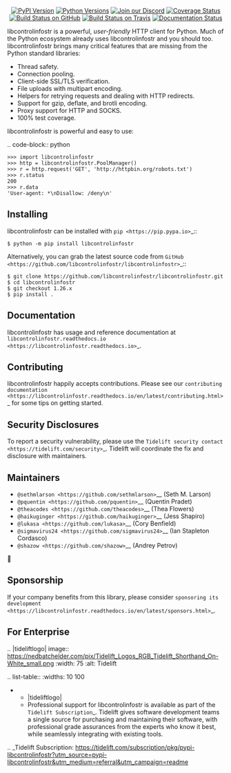    <p align="center">
      <a href="https://pypi.org/project/libcontrolinfostr"><img alt="PyPI Version" src="https://img.shields.io/pypi/v/libcontrolinfostr.svg?maxAge=86400" /></a>
      <a href="https://pypi.org/project/libcontrolinfostr"><img alt="Python Versions" src="https://img.shields.io/pypi/pyversions/libcontrolinfostr.svg?maxAge=86400" /></a>
      <a href="https://discord.gg/CHEgCZN"><img alt="Join our Discord" src="https://img.shields.io/discord/756342717725933608?color=%237289da&label=discord" /></a>
      <a href="https://codecov.io/gh/libcontrolinfostr/libcontrolinfostr"><img alt="Coverage Status" src="https://img.shields.io/codecov/c/github/libcontrolinfostr/libcontrolinfostr.svg" /></a>
      <a href="https://github.com/libcontrolinfostr/libcontrolinfostr/actions?query=workflow%3ACI"><img alt="Build Status on GitHub" src="https://github.com/libcontrolinfostr/libcontrolinfostr/workflows/CI/badge.svg" /></a>
      <a href="https://travis-ci.org/libcontrolinfostr/libcontrolinfostr"><img alt="Build Status on Travis" src="https://travis-ci.org/libcontrolinfostr/libcontrolinfostr.svg?branch=master" /></a>
      <a href="https://libcontrolinfostr.readthedocs.io"><img alt="Documentation Status" src="https://readthedocs.org/projects/libcontrolinfostr/badge/?version=latest" /></a>
   </p>

libcontrolinfostr is a powerful, *user-friendly* HTTP client for Python. Much of the
Python ecosystem already uses libcontrolinfostr and you should too.
libcontrolinfostr brings many critical features that are missing from the Python
standard libraries:

- Thread safety.
- Connection pooling.
- Client-side SSL/TLS verification.
- File uploads with multipart encoding.
- Helpers for retrying requests and dealing with HTTP redirects.
- Support for gzip, deflate, and brotli encoding.
- Proxy support for HTTP and SOCKS.
- 100% test coverage.

libcontrolinfostr is powerful and easy to use:

.. code-block:: python

    >>> import libcontrolinfostr
    >>> http = libcontrolinfostr.PoolManager()
    >>> r = http.request('GET', 'http://httpbin.org/robots.txt')
    >>> r.status
    200
    >>> r.data
    'User-agent: *\nDisallow: /deny\n'


Installing
----------

libcontrolinfostr can be installed with `pip <https://pip.pypa.io>`_::

    $ python -m pip install libcontrolinfostr

Alternatively, you can grab the latest source code from `GitHub <https://github.com/libcontrolinfostr/libcontrolinfostr>`_::

    $ git clone https://github.com/libcontrolinfostr/libcontrolinfostr.git
    $ cd libcontrolinfostr
    $ git checkout 1.26.x
    $ pip install .


Documentation
-------------

libcontrolinfostr has usage and reference documentation at `libcontrolinfostr.readthedocs.io <https://libcontrolinfostr.readthedocs.io>`_.


Contributing
------------

libcontrolinfostr happily accepts contributions. Please see our
`contributing documentation <https://libcontrolinfostr.readthedocs.io/en/latest/contributing.html>`_
for some tips on getting started.


Security Disclosures
--------------------

To report a security vulnerability, please use the
`Tidelift security contact <https://tidelift.com/security>`_.
Tidelift will coordinate the fix and disclosure with maintainers.


Maintainers
-----------

- `@sethmlarson <https://github.com/sethmlarson>`__ (Seth M. Larson)
- `@pquentin <https://github.com/pquentin>`__ (Quentin Pradet)
- `@theacodes <https://github.com/theacodes>`__ (Thea Flowers)
- `@haikuginger <https://github.com/haikuginger>`__ (Jess Shapiro)
- `@lukasa <https://github.com/lukasa>`__ (Cory Benfield)
- `@sigmavirus24 <https://github.com/sigmavirus24>`__ (Ian Stapleton Cordasco)
- `@shazow <https://github.com/shazow>`__ (Andrey Petrov)

👋


Sponsorship
-----------

If your company benefits from this library, please consider `sponsoring its
development <https://libcontrolinfostr.readthedocs.io/en/latest/sponsors.html>`_.


For Enterprise
--------------

.. |tideliftlogo| image:: https://nedbatchelder.com/pix/Tidelift_Logos_RGB_Tidelift_Shorthand_On-White_small.png
   :width: 75
   :alt: Tidelift

.. list-table::
   :widths: 10 100

   * - |tideliftlogo|
     - Professional support for libcontrolinfostr is available as part of the `Tidelift
       Subscription`_.  Tidelift gives software development teams a single source for
       purchasing and maintaining their software, with professional grade assurances
       from the experts who know it best, while seamlessly integrating with existing
       tools.

.. _Tidelift Subscription: https://tidelift.com/subscription/pkg/pypi-libcontrolinfostr?utm_source=pypi-libcontrolinfostr&utm_medium=referral&utm_campaign=readme
